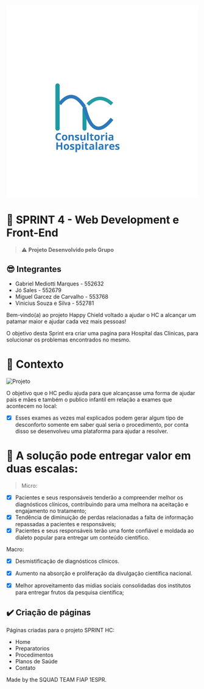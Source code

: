 #
![image](https://github.com/Squad-FIAP/SPRINT-_4---REACT/blob/main/src/assets/Logo.svg)

# 🚀 SPRINT 4 - Web Development e Front-End 

> ⚠️ **Projeto Desenvolvido pelo Grupo**
## 😎 Integrantes
- Gabriel Mediotti Marques - 552632
- Jó Sales - 552679
- Miguel Garcez de Carvalho - 553768
- Vinicius Souza e Silva - 552781

Bem-vindo(a) ao projeto Happy Chield voltado a ajudar o HC a alcançar um patamar maior e ajudar cada vez mais pessoas!

O objetivo desta Sprint era criar uma pagina para Hospital das Clinicas, para solucionar os problemas encontrados no mesmo.

# 🧠 Contexto

![Projeto]()

O objetivo que o HC pediu ajuda para que alcançasse uma forma de ajudar pais e mães e também o publico infantil em relação a exames que acontecem no local:
- [x] Esses exames as vezes mal explicados podem gerar algum tipo de desconforto somente em saber qual seria o procedimento, por conta disso se desenvolveu uma plataforma para ajudar a resolver.
      
# 🧠 A solução pode entregar valor em duas escalas:

>Micro:
- [x] Pacientes e seus responsáveis tenderão a compreender melhor os diagnósticos clínicos, contribuindo para uma melhora na aceitação e engajamento no tratamento;
- [x] Tendência de diminuição de perdas relacionadas a falta de informação repassadas a pacientes e responsáveis;
- [x] Pacientes e seus responsáveis terão uma fonte confiável e moldada ao dialeto popular para entregar um conteúdo científico.

Macro:
- [x] Desmistificação de diagnósticos clínicos.
- [x] Aumento na absorção e proliferação da divulgação científica nacional.
- [x] Melhor aproveitamento das mídias sociais consolidadas dos institutos para entregar frutos da pesquisa científica;


## ✔️ Criação de páginas

Páginas criadas para o projeto SPRINT HC:

- Home
- Preparatorios
- Procedimentos
- Planos de Saúde
- Contato


Made by the SQUAD TEAM FIAP 1ESPR.
